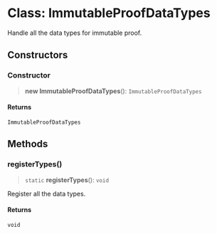 # Class: ImmutableProofDataTypes

Handle all the data types for immutable proof.

## Constructors

### Constructor

> **new ImmutableProofDataTypes**(): `ImmutableProofDataTypes`

#### Returns

`ImmutableProofDataTypes`

## Methods

### registerTypes()

> `static` **registerTypes**(): `void`

Register all the data types.

#### Returns

`void`
